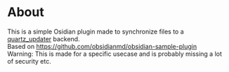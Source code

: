 # About
This is a simple Osidian plugin made to synchronize files to a [quartz_updater](https://github.com/Dabemuc/quartz_updater) backend. <br>
Based on https://github.com/obsidianmd/obsidian-sample-plugin <br>
Warning: This is made for a specific usecase and is probably missing a lot of security etc.